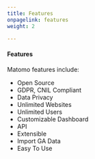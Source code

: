 ```yaml
---
title: Features
onpagelink: features
weight: 2

---
```



#### **Features**

Matomo features include:

*   Open Source
*   GDPR, CNIL Compliant
*   Data Privacy
*   Unlimited Websites
*   Unlimited Users
*   Customizable Dashboard
*   API
*   Extensible
*   Import GA Data
*   Easy To Use
